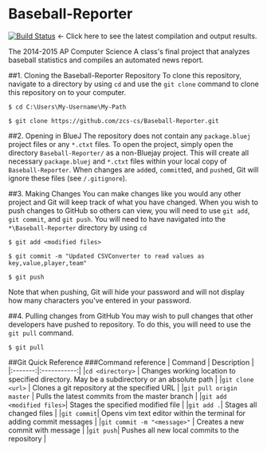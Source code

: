 # Baseball-Reporter
[![Build Status](https://travis-ci.org/zcs-cs/Baseball-Reporter.svg)](https://travis-ci.org/zcs-cs/Baseball-Reporter)
 <- Click here to see the latest compilation and output results.

The 2014-2015 AP Computer Science A class's final project that analyzes baseball statistics and compiles an automated news report.

##1. Cloning the Baseball-Reporter Repository
To clone this repository, navigate to a directory by using `cd` and use the `git clone` command to clone this repository on to your computer.
```
$ cd C:\Users\My-Username\My-Path

$ git clone https://github.com/zcs-cs/Baseball-Reporter.git
```

##2. Opening in BlueJ
The repository does not contain any `package.bluej` project files or any `*.ctxt` files. To open the project, simply open the directory `Baseball-Reporter/` as a non-Bluejay project. This will create all necessary `package.bluej` and `*.ctxt` files within your local copy of `Baseball-Reporter`. When changes are `add`ed, `commit`ted, and `push`ed, Git will ignore these files (see `/.gitignore`).

##3. Making Changes
You can make changes like you would any other project and Git will keep track of what you have changed. When you wish to push changes to GitHub so others can view, you will need to use `git add`, `git commit`, and `git push`. You will need to have navigated into the `*\Baseball-Reporter` directory by using `cd`
```
$ git add <modified files> 

$ git commit -m "Updated CSVConverter to read values as key,value,player,team"

$ git push
```
Note that when pushing, Git will hide your password and will not display how many characters you've entered in your password.

##4. Pulling changes from GitHub
You may wish to pull changes that other developers have pushed to repository. To do this, you will need to use the `git pull` command.
```
$ git pull
```

##Git Quick Reference
###Command reference
| Command | Description |
|:-------:|:-----------:|
|`cd <directory>` | Changes working location to specified directory. May be a subdirectory or an absolute path |
|`git clone <url>` | Clones a git repository at the specified URL |
|`git pull origin master` | Pulls the latest commits from the master branch |
|`git add <modified files>`| Stages the specified modified file |
|`git add .`| Stages all changed files |
|`git commit`| Opens vim text editor within the terminal for adding commit messages |
|`git commit -m "<message>"` | Creates a new commit with message |
|`git push`| Pushes all new local commits to the repository |
